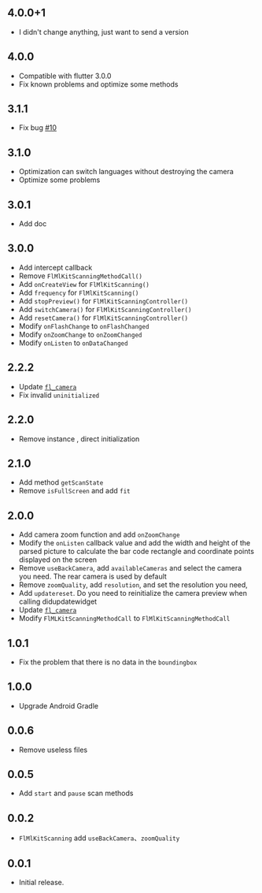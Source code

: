 ## 4.0.0+1

* I didn't change anything, just want to send a version

## 4.0.0

* Compatible with flutter 3.0.0
* Fix known problems and optimize some methods

## 3.1.1

* Fix bug [#10](https://github.com/Wayaer/fl_mlkit_scanning/issues/10#issue-1071446534)

## 3.1.0

* Optimization can switch languages without destroying the camera
* Optimize some problems

## 3.0.1

* Add doc

## 3.0.0

* Add intercept callback
* Remove `FlMlKitScanningMethodCall()`
* Add `onCreateView` for `FlMlKitScanning()`
* Add `frequency` for `FlMlKitScanning()`
* Add `stopPreview()` for `FlMlKitScanningController()`
* Add `switchCamera()` for `FlMlKitScanningController()`
* Add `resetCamera()` for `FlMlKitScanningController()`
* Modify `onFlashChange` to `onFlashChanged`
* Modify `onZoomChange` to `onZoomChanged`
* Modify `onListen` to `onDataChanged`

## 2.2.2

* Update [`fl_camera`](https://pub.dev/packages/fl_camera)
* Fix invalid `uninitialized`

## 2.2.0

* Remove instance , direct initialization

## 2.1.0

* Add method `getScanState`
* Remove `isFullScreen` and add `fit`

## 2.0.0

* Add camera zoom function and add `onZoomChange`
* Modify the `onListen` callback value and add the width and height of the parsed picture to calculate the bar code rectangle and coordinate points displayed on the screen
* Remove `useBackCamera`, add `availableCameras` and select the camera you need. The rear camera is used by default
* Remove `zoomQuality`, add `resolution`, and set the resolution you need,
* Add `updatereset`. Do you need to reinitialize the camera preview when calling didupdatewidget
* Update [`fl_camera`](https://pub.dev/packages/fl_camera)
* Modify `FlMLKitScanningMethodCall` to `FlMlKitScanningMethodCall`

## 1.0.1

* Fix the problem that there is no data in the `boundingbox`

## 1.0.0

* Upgrade Android Gradle

## 0.0.6

* Remove useless files

## 0.0.5

* Add `start` and `pause` scan methods

## 0.0.2

* `FlMlKitScanning` add `useBackCamera`、`zoomQuality`

## 0.0.1

* Initial release.
